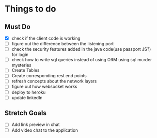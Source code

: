 # Things to do

## Must Do

- [x] check if the client code is working
- [ ] figure out the difference between the listening port
- [ ] check the security features added in the java code(use passport JS?) for login
- [ ] check how to write sql queries instead of using ORM using sql murder mysteries
- [ ] Create Tables
- [ ] Create corresponding rest end points
- [ ] refresh concepts about the network layers
- [ ] figure out how websocket works
- [ ] deploy to heroku
- [ ] update linkedIn

## Stretch Goals

- [ ] Add link preview in chat
- [ ] Add video chat to the application
